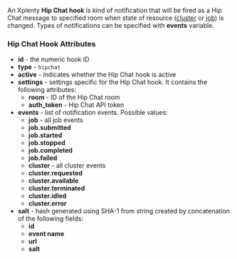 An Xplenty **Hip Chat hook** is kind of notification that will be fired as a Hip Chat message to specified room when state of resource ([cluster](https://github.com/xplenty/xplenty-api-doc-v2/blob/master/resources/cluster.md) or [job](https://github.com/xplenty/xplenty-api-doc-v2/blob/master/resources/job.md)) is changed. Types of notifications can be specified with **events** variable.

### Hip Chat Hook Attributes

* **id** - the numeric hook ID
* **type** - `hipchat`
* **active** - indicates whether the Hip Chat hook is active
* **settings** - settings specific for the Hip Chat hook. It contains the following attributes:
  * **room** - ID of the Hip Chat room
  * **auth_token** - Hip Chat API token
* **events** - list of notification events. Possible values:
  * **job** - all job events
  * **job.submitted**
  * **job.started**
  * **job.stopped**
  * **job.completed**
  * **job.failed**
  * **cluster** - all cluster events
  * **cluster.requested**
  * **cluster.available**
  * **cluster.terminated**
  * **cluster.idled**
  * **cluster.error**
* **salt** - hash generated using SHA-1 from string created by concatenation of the following fields:
  * **id**
  * **event name**
  * **url**
  * **salt**
